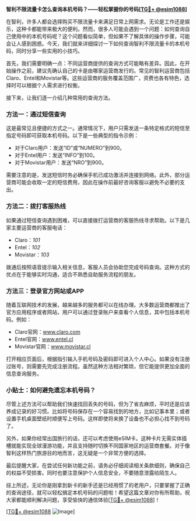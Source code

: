 **智利不限流量卡怎么查询本机号码？——轻松掌握你的号码[[TG💪+ @esim1088](https://t.me/s/esim1088)]**

在智利，许多人都会选择购买不限流量卡来满足日常上网需求。无论是工作还是娱乐，这种卡都能带来极大的便利。然而，很多人可能会遇到一个问题：如何查询自己使用中的本机号码呢？这个问题看似简单，但如果不了解具体的操作步骤，可能会让人感到困惑。今天，我们就来详细探讨一下如何查询智利不限流量卡的本机号码，同时分享一些实用的小技巧。

首先，我们需要明确一点：不同运营商提供的查询方式可能略有差异。因此，在开始操作之前，建议先确认自己的卡是由哪家运营商发行的。常见的智利运营商包括Claro、Entel和Movistar等。这些运营商的服务覆盖范围广，资费也各有特色，选择时可以根据个人需求进行权衡。

接下来，让我们逐一介绍几种常用的查询方法。

### 方法一：通过短信查询

这是最常见且便捷的方式之一。通常情况下，用户只需发送一条特定格式的短信至指定号码即可获取本机号码。以下是一些典型的指令示例：

- 对于Claro用户：发送“ID”或“NUMERO”到900。
- 对于Entel用户：发送“INFO”到100。
- 对于Movistar用户：发送“NRO”到900。

需要注意的是，发送短信时务必确保手机已成功激活并连接到网络。此外，部分运营商可能会收取一定的短信费用，因此在操作前最好咨询客服以避免不必要的支出。

### 方法二：拨打客服热线

如果通过短信查询遇到困难，可以直接拨打运营商的客服热线寻求帮助。以下是几家主要运营商的客服电话：

- Claro：*101*
- Entel：*102*
- Movistar：*103*

拨通后按照语音提示输入相关信息，客服人员会协助您完成号码查询。这种方式的优点在于能够实时沟通，适合不熟悉自助服务流程的朋友。

### 方法三：登录官方网站或APP

随着互联网技术的发展，越来越多的服务都可以在线办理。大多数运营商都推出了官方应用程序或者网站，用户可以通过登录账户来查看个人信息，其中包括本机号码。例如：

- Claro官网：www.claro.com
- Entel官网：www.entel.cl
- Movistar官网：www.movistar.cl

打开相应页面后，根据指引输入手机号码及密码即可进入个人中心。如果没有注册过账号，则需要先完成注册流程。虽然这种方法相对繁琐，但它能提供更加全面的信息查询服务。

### 小贴士：如何避免遗忘本机号码？

尽管上述方法可以帮助我们快速找回丢失的号码，但为了省去麻烦，平时还是应该养成记录的好习惯。比如将号码保存在一个容易找到的地方，比如记事本里；或者设置手机桌面壁纸时顺便写上号码。这样即使将来换了设备也不必担心找不到号码了。

另外，如果你经常出国旅行的话，还可以考虑使用eSIM卡。这种卡片无需实体插槽就能实现全球漫游功能，并且支持随时切换不同国家地区的运营商套餐。对于像智利这样热门旅游目的地而言，这无疑是一个非常方便的选择。

最后提醒大家，在尝试任何新功能之前，请务必仔细阅读相关条款细则，确保自己的权益不受损害。同时也要注意保护个人信息安全，不要随意泄露给陌生人。

综上所述，无论你是刚拿到新卡的新手还是已经用惯了的老用户，只要掌握了正确的查询途径，就可以轻松搞定本机号码的问题啦！希望这篇文章对你有所帮助，祝大家都能顺利解决问题，享受愉快的通信体验[[TG💪+ @esim1088](https://t.me/s/esim1088)]！

[[TG💪+ @esim1088](https://t.me/s/esim1088) ![Image](https://i.postimg.cc/4NQfJmqS/Snipaste-2025-05-13-00-14-12.png)]